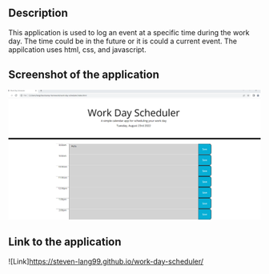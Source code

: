 ## Description
This application is used to log an event at a specific time during the work day. The time could be in the future or it is could a current event.
The appilcation uses html, css, and javascript.


## Screenshot of the application

![Screenshot](./img/Screenshot%202022-08-23%20185602.png)




## Link to the application

![Link]https://steven-lang99.github.io/work-day-scheduler/